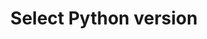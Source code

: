 ---
slug: select-python-version
title: Select Python version
version: v1.441.0
tags: ['Script editor', 'Python']
description: Select Python version for your script.
features:
  [
    'Annotate Python version directly in scripts.',
    'Set global Python version via environment variable.',
    'Automatic version assignment to lockfile for new scripts.',
    'Default to Python 3.11 for existing scripts without specified version.',
    'Enterprise Edition support for S3 cache by Python version.'
  ]
video: /videos/annotate_py_version.mp4
docs: /docs/getting_started/scripts_quickstart/2_python_quickstart#python-version
---